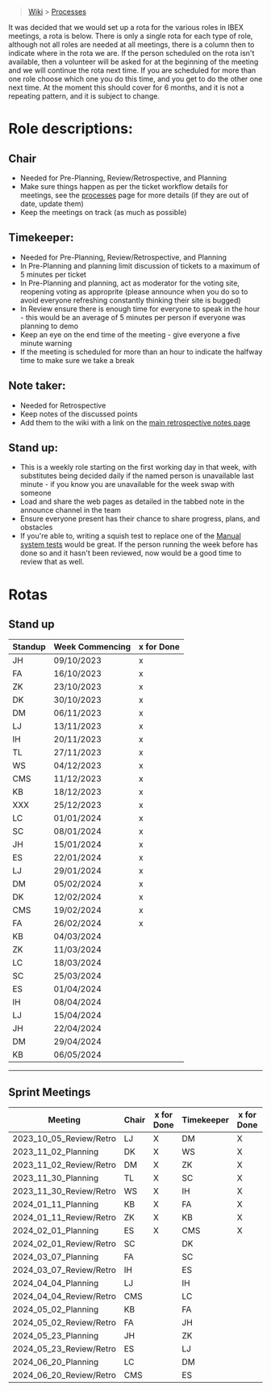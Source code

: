 > [Wiki](Home) > [Processes](Processes)

It was decided that we would set up a rota for the various roles in IBEX meetings, a rota is below. There is only a single rota for each type of role, although not all roles are needed at all meetings, there is a column then to indicate where in the rota we are. If the person scheduled on the rota isn't available, then a volunteer will be asked for at the beginning of the meeting and we will continue the rota next time. If you are scheduled for more than one role choose which one you do this time, and you get to do the other one next time. At the moment this should cover for 6 months, and it is not a repeating pattern, and it is subject to change.

# Role descriptions:
## Chair 
* Needed for Pre-Planning, Review/Retrospective, and Planning
* Make sure things happen as per the ticket workflow details for meetings, see the [processes](Processes) page for more details (if they are out of date, update them)
* Keep the meetings on track (as much as possible)

## Timekeeper:
* Needed for Pre-Planning, Review/Retrospective, and Planning
* In Pre-Planning and planning limit discussion of tickets to a maximum of 5 minutes per ticket
* In Pre-Planning and planning, act as moderator for the voting site, reopening voting as approprite (please announce when you do so to avoid everyone refreshing constantly thinking their site is bugged)
* In Review ensure there is enough time for everyone to speak in the hour - this would be an average of 5 minutes per person if everyone was planning to demo
* Keep an eye on the end time of the meeting - give everyone a five minute warning
* If the meeting is scheduled for more than an hour to indicate the halfway time to make sure we take a break

## Note taker:
* Needed for Retrospective
* Keep notes of the discussed points
* Add them to the wiki with a link on the [main retrospective notes page](Retrospective-Notes)

## Stand up:
* This is a weekly role starting on the first working day in that week, with substitutes being decided daily if the named person is unavailable last minute - if you know you are unavailable for the week swap with someone
* Load and share the web pages as detailed in the tabbed note in the announce channel in the team
* Ensure everyone present has their chance to share progress, plans, and obstacles
* If you're able to, writing a squish test to replace one of the [Manual system tests](https://github.com/ISISComputingGroup/ibex_developers_manual/wiki/Manual-System-Tests) would be great. If the person running the week before has done so and it hasn't been reviewed, now would be a good time to review that as well. 

# Rotas

## Stand up
 | Standup | Week Commencing | x for Done |
 |--- | --- | --- |
 |JH | 09/10/2023 |x |
 |FA | 16/10/2023 |x |
 |ZK | 23/10/2023 |x |
 |DK | 30/10/2023 |x |
 |DM | 06/11/2023 |x |
 |LJ | 13/11/2023 |x |
 |IH | 20/11/2023 |x |
 |TL | 27/11/2023 |x |
 |WS | 04/12/2023 |x |
 |CMS | 11/12/2023 |x |
 |KB | 18/12/2023 |x |
 |XXX | 25/12/2023 |x |
 |LC | 01/01/2024 |x |
 |SC | 08/01/2024 |x |
 |JH | 15/01/2024 |x |
 |ES | 22/01/2024 |x |
 |LJ | 29/01/2024 |x |
 |DM | 05/02/2024 |x |
 |DK | 12/02/2024 |x |
 |CMS | 19/02/2024 |x |
 |FA | 26/02/2024 |x |
 |KB | 04/03/2024 | |
 |ZK | 11/03/2024 | |
 |LC | 18/03/2024 | |
 |SC | 25/03/2024 | |
 |ES | 01/04/2024 | |
 |IH | 08/04/2024 | |
 |LJ | 15/04/2024 | |
 |JH | 22/04/2024 | |
 |DM | 29/04/2024 | |
 |KB | 06/05/2024 | |



***

## Sprint Meetings
| Meeting| Chair | x for Done | Timekeeper | x for Done | Note taker | x for Done |
| ---| --- | --- | ---| --- | --- | --- |
| 2023_10_05_Review/Retro| LJ | X | DM| X | LJ| X |
| 2023_11_02_Planning| DK | X | WS| X | |  |
| 2023_11_02_Review/Retro| DM | X | ZK| X | WS| X |
| 2023_11_30_Planning| TL | X | SC| X | |  |
| 2023_11_30_Review/Retro| WS | X | IH| X | DM| X |
| 2024_01_11_Planning| KB | X | FA| X | |  |
| 2024_01_11_Review/Retro| ZK | X | KB| X | DK| X |
| 2024_02_01_Planning| ES | X | CMS| X | |  |
| 2024_02_01_Review/Retro| SC |  | DK|  | ZK|  |
| 2024_03_07_Planning| FA |  | SC|  | |  |
| 2024_03_07_Review/Retro| IH |  | ES|  | LC|  |
| 2024_04_04_Planning| LJ |  | IH|  | |  |
| 2024_04_04_Review/Retro| CMS |  | LC|  | IH|  |
| 2024_05_02_Planning| KB |  | FA|  | |  |
| 2024_05_02_Review/Retro| FA |  | JH|  | LJ|  |
| 2024_05_23_Planning| JH |  | ZK|  | |  |
| 2024_05_23_Review/Retro| ES |  | LJ|  | SC|  |
| 2024_06_20_Planning| LC |  | DM|  | |  |
| 2024_06_20_Review/Retro| CMS |  | ES|  | JH|  |


